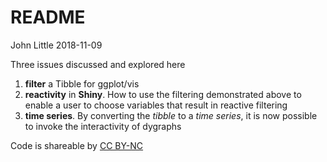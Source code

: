 README
================
John Little
2018-11-09

<!-- This document generated from Readme.Rmd.  Do Not edit Readme.md -->
Three issues discussed and explored here

1.  **filter** a Tibble for ggplot/vis
2.  **reactivity** in **Shiny**. How to use the filtering demonstrated above to enable a user to choose variables that result in reactive filtering
3.  **time series**. By converting the *tibble* to a *time series*, it is now possible to invoke the interactivity of dygraphs

Code is shareable by [CC BY-NC](https://creativecommons.org/licenses/by-nc/4.0/)
